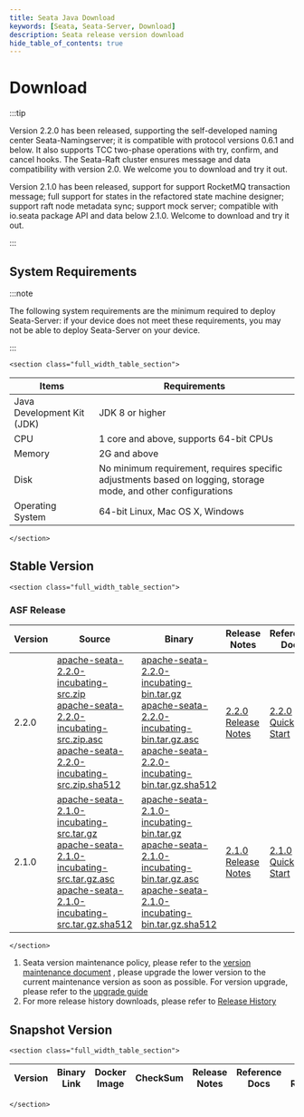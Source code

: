 ```yaml
---
title: Seata Java Download
keywords: [Seata, Seata-Server, Download]
description: Seata release version download
hide_table_of_contents: true
---
```


# Download

:::tip

Version 2.2.0 has been released, supporting the self-developed naming center Seata-Namingserver; it is compatible with protocol versions 0.6.1 and below. It also supports TCC two-phase operations with try, confirm, and cancel hooks. The Seata-Raft cluster ensures message and data compatibility with version 2.0. We welcome you to download and try it out.

Version 2.1.0 has been released, support for support RocketMQ transaction message; full support for states in the refactored state machine designer; support raft node metadata sync; support mock server; compatible with io.seata package API and data below 2.1.0. Welcome to download and try it out.

:::

## System Requirements

:::note

The following system requirements are the minimum required to deploy Seata-Server: if your device does not meet these
requirements, you may not be able to deploy Seata-Server on your device.

:::

```mdx-code-block
<section class="full_width_table_section">
```

| Items                      | Requirements                                                                                                   |
| -------------------------- | -------------------------------------------------------------------------------------------------------------- |
| Java Development Kit (JDK) | JDK 8 or higher                                                                                                |
| CPU                        | 1 core and above, supports 64-bit CPUs                                                                         |
| Memory                     | 2G and above                                                                                                   |
| Disk                       | No minimum requirement, requires specific adjustments based on logging, storage mode, and other configurations |
| Operating System           | 64-bit Linux, Mac OS X, Windows                                                                                |

```mdx-code-block
</section>
```

## Stable Version

```mdx-code-block
<section class="full_width_table_section">
```
### ASF Release
| Version | Source                                                                                                                                                                                                                                                                                                                                                                                                                                                                                | Binary | Release Notes                               | Reference Docs                              |
|---------|---------------------------------------------------------------------------------------------------------------------------------------------------------------------------------------------------------------------------------------------------------------------------------------------------------------------------------------------------------------------------------------------------------------------------------------------------------------------------------------| -------------------------------- |---------------------------------------------|---------------------------------------------|
| 2.2.0 | [apache-seata-2.2.0-incubating-src.zip](https://dist.apache.org/repos/dist/release/incubator/seata/2.2.0/apache-seata-2.2.0-incubating-src.zip)<br/>[apache-seata-2.2.0-incubating-src.zip.asc](https://dist.apache.org/repos/dist/release/incubator/seata/2.2.0/apache-seata-2.2.0-incubating-src.zip.asc)<br/>[apache-seata-2.2.0-incubating-src.zip.sha512](https://dist.apache.org/repos/dist/release/incubator/seata/2.2.0/apache-seata-2.2.0-incubating-src.zip.sha512)<br/> | [apache-seata-2.2.0-incubating-bin.tar.gz](https://dist.apache.org/repos/dist/release/incubator/seata/2.2.0/apache-seata-2.2.0-incubating-bin.tar.gz)<br/>   [apache-seata-2.2.0-incubating-bin.tar.gz.asc](https://dist.apache.org/repos/dist/release/incubator/seata/2.2.0/apache-seata-2.2.0-incubating-bin.tar.gz.asc)<br/>   [apache-seata-2.2.0-incubating-bin.tar.gz.sha512](https://dist.apache.org/repos/dist/release/incubator/seata/2.2.0/apache-seata-2.2.0-incubating-bin.tar.gz.sha512)<br/> | [2.2.0 Release Notes](https://github.com/apache/incubator-seata/releases/tag/v2.2.0) | [2.2.0 Quick Start](/docs/user/quickstart/) |
| 2.1.0   | [apache-seata-2.1.0-incubating-src.tar.gz](https://downloads.apache.org/incubator/seata/2.1.0/apache-seata-2.1.0-incubating-src.tar.gz) <br/> [apache-seata-2.1.0-incubating-src.tar.gz.asc](https://dist.apache.org/repos/dist/release/incubator/seata/2.1.0/apache-seata-2.1.0-incubating-src.tar.gz.asc) <br/> [apache-seata-2.1.0-incubating-src.tar.gz.sha512](https://dist.apache.org/repos/dist/release/incubator/seata/2.1.0/apache-seata-2.1.0-incubating-src.tar.gz.sha512) | [apache-seata-2.1.0-incubating-bin.tar.gz](https://dist.apache.org/repos/dist/release/incubator/seata/2.1.0/apache-seata-2.1.0-incubating-bin.tar.gz) <br/> [apache-seata-2.1.0-incubating-bin.tar.gz.asc](https://dist.apache.org/repos/dist/release/incubator/seata/2.1.0/apache-seata-2.1.0-incubating-bin.tar.gz.asc)<br/> [apache-seata-2.1.0-incubating-bin.tar.gz.sha512](https://dist.apache.org/repos/dist/release/incubator/seata/2.1.0/apache-seata-2.1.0-incubating-bin.tar.gz.sha512) | [2.1.0 Release Notes](https://github.com/apache/incubator-seata/releases/tag/v2.1.0) | [2.1.0 Quick Start](/docs/user/quickstart/) |

```mdx-code-block
</section>
```

1. Seata version maintenance policy, please refer to the [version maintenance document](/docs/ops/version-maintain-plan)
   , please upgrade the lower version to the current maintenance version as soon as possible. For version upgrade,
   please refer to the [upgrade guide](/docs/ops/upgrade)
2. For more release history downloads, please refer to [Release History](/unversioned/release-history/seata-server)

## Snapshot Version

```mdx-code-block
<section class="full_width_table_section">
```

| Version | Binary Link | Docker Image | CheckSum | Release Notes | Reference Docs | Is ASF Release |
| ------- | ----------- | ------------ | -------- | ------------- | -------------- | -------------- |

```mdx-code-block
</section>
```
